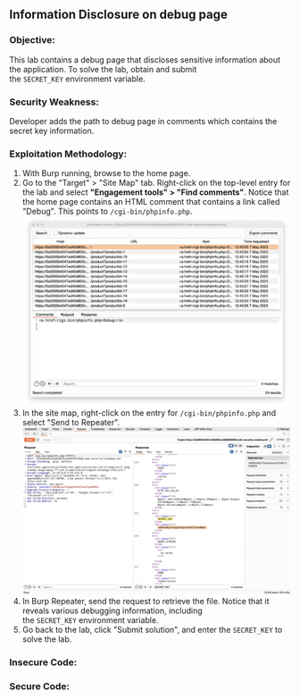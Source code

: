## Information Disclosure on debug page

### Objective:
This lab contains a debug page that discloses sensitive information about the application. To solve the lab, obtain and submit the `SECRET_KEY` environment variable.

### Security Weakness:
Developer adds the path to debug page in comments which contains the secret key information.

### Exploitation Methodology:
1.  With Burp running, browse to the home page.
2.  Go to the "Target" > "Site Map" tab. Right-click on the top-level entry for the lab and select **"Engagement tools" > "Find comments"**. Notice that the home page contains an HTML comment that contains a link called "Debug". This points to `/cgi-bin/phpinfo.php`.
![](./Images/c5d8b312e7d9b9dd1cc1f161ac1825db.png)
1.  In the site map, right-click on the entry for `/cgi-bin/phpinfo.php` and select "Send to Repeater".
![](./Images/ff5cf3b5e11b74328c121a08d354c7df.png)
1.  In Burp Repeater, send the request to retrieve the file. Notice that it reveals various debugging information, including the `SECRET_KEY` environment variable.
2.  Go back to the lab, click "Submit solution", and enter the `SECRET_KEY` to solve the lab.

### Insecure Code:

### Secure Code:
